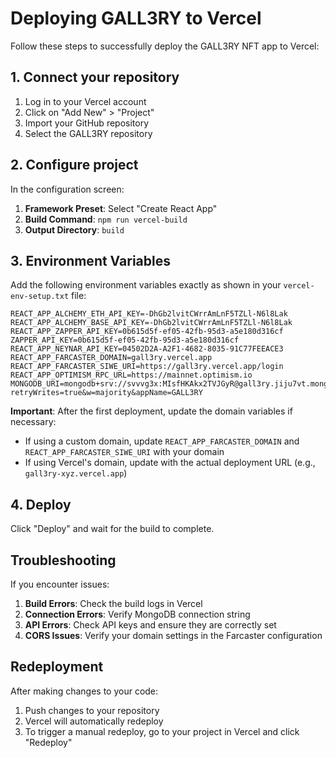 # Deploying GALL3RY to Vercel

Follow these steps to successfully deploy the GALL3RY NFT app to Vercel:

## 1. Connect your repository

1. Log in to your Vercel account
2. Click on "Add New" > "Project" 
3. Import your GitHub repository
4. Select the GALL3RY repository

## 2. Configure project

In the configuration screen:

1. **Framework Preset**: Select "Create React App"
2. **Build Command**: `npm run vercel-build`
3. **Output Directory**: `build`

## 3. Environment Variables

Add the following environment variables exactly as shown in your `vercel-env-setup.txt` file:

```
REACT_APP_ALCHEMY_ETH_API_KEY=-DhGb2lvitCWrrAmLnF5TZLl-N6l8Lak
REACT_APP_ALCHEMY_BASE_API_KEY=-DhGb2lvitCWrrAmLnF5TZLl-N6l8Lak
REACT_APP_ZAPPER_API_KEY=0b615d5f-ef05-42fb-95d3-a5e180d316cf
ZAPPER_API_KEY=0b615d5f-ef05-42fb-95d3-a5e180d316cf
REACT_APP_NEYNAR_API_KEY=04502D2A-A2F1-4682-8035-91C77FEEACE3
REACT_APP_FARCASTER_DOMAIN=gall3ry.vercel.app
REACT_APP_FARCASTER_SIWE_URI=https://gall3ry.vercel.app/login
REACT_APP_OPTIMISM_RPC_URL=https://mainnet.optimism.io
MONGODB_URI=mongodb+srv://svvvg3x:MIsfHKAkx2TVJGyR@gall3ry.jiju7vt.mongodb.net/?retryWrites=true&w=majority&appName=GALL3RY
```

**Important**: After the first deployment, update the domain variables if necessary:
- If using a custom domain, update `REACT_APP_FARCASTER_DOMAIN` and `REACT_APP_FARCASTER_SIWE_URI` with your domain
- If using Vercel's domain, update with the actual deployment URL (e.g., `gall3ry-xyz.vercel.app`)

## 4. Deploy

Click "Deploy" and wait for the build to complete.

## Troubleshooting

If you encounter issues:

1. **Build Errors**: Check the build logs in Vercel
2. **Connection Errors**: Verify MongoDB connection string
3. **API Errors**: Check API keys and ensure they are correctly set
4. **CORS Issues**: Verify your domain settings in the Farcaster configuration

## Redeployment

After making changes to your code:
1. Push changes to your repository
2. Vercel will automatically redeploy
3. To trigger a manual redeploy, go to your project in Vercel and click "Redeploy" 
